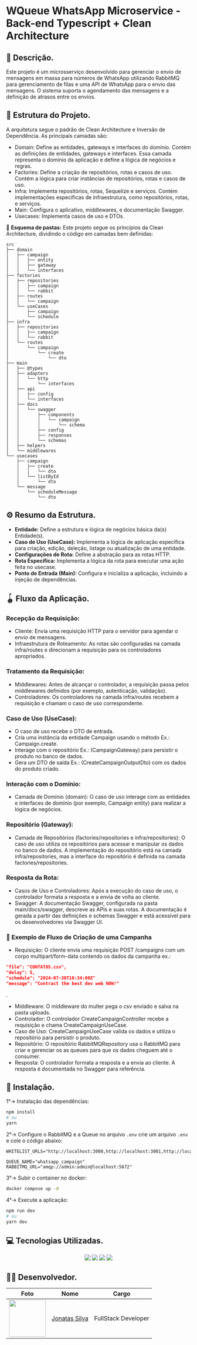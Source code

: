 # WQueue WhatsApp Microservice - Back-end Typescript + Clean Architecture

## 💬 Descrição.

Este projeto é um microsserviço desenvolvido para gerenciar o envio de mensagens em massa para números de WhatsApp utilizando RabbitMQ para gerenciamento de filas e uma API de WhatsApp para o envio das mensagens. O sistema suporta o agendamento das mensagens e a definição de atrasos entre os envios.

## 🚧 Estrutura do Projeto.
A arquitetura segue o padrão de Clean Architecture e Inversão de Dependência. As principais camadas são:
- Domain: Define as entidades, gateways e interfaces do domínio.
Contém as definições de entidades, gateways e interfaces. Essa camada representa o domínio da aplicação e define a lógica de negócios e regras.
- Factories: Define a criação de repositórios, rotas e casos de uso.
Contém a lógica para criar instâncias de repositórios, rotas e casos de uso.
- Infra: Implementa repositórios, rotas, Sequelize e serviços.
Contém implementações específicas de infraestrutura, como repositórios, rotas, e serviços.
- Main: Configura o aplicativo, middlewares, e documentação Swagger.
- Usecases: Implementa casos de uso e DTOs.

📂 **Esquema de pastas:** Este projeto segue os princípios da Clean Architecture, dividindo o código em camadas bem definidas:
```
src
├── domain
│   ├── campaign
│   │   ├── entity
│   │   ├── gateway
│   │   └── interfaces
├── factories
│   ├── repositories
│   │   ├── campaign
│   │   └── rabbit
│   ├── routes
│   │   └── campaign
│   └── useCases
│       ├── campaign
│       └── schedule
├── infra
│   ├── repositories
│   │   ├── campaign
│   │   └── rabbit
│   └── routes
│       └── campaign
│           └── create
│               └── dto
├── main
│   ├── @types
│   ├── adapters
│   │   └── http
│   │       └── interfaces
│   ├── api
│   │   ├── config
│   │   └── interfaces
│   ├── docs
│   │   └── swagger
│   │       ├── components
│   │       │   └── campaign
│   │       │       └── schema
│   │       ├── config
│   │       ├── responses
│   │       └── schemas
│   ├── helpers
│   └── middlewares
└── usecases
    ├── campaign
    │   ├── create
    │   │   └── dto
    │   └── listById
    │       └── dto
    └── message
        └── scheduleMessage
            └── dto
```
## ⚙ Resumo da Estrutura.

- **Entidade:** Define a estrutura e lógica de negócios básica da(s) Entidade(s).
- **Caso de Uso (UseCase):** Implementa a lógica de aplicação específica para criação, edição, deleção, listage ou atualização de uma entidade.
- **Configurações de Rota:** Define a abstração para as rotas HTTP.
- **Rota Específica:** Implementa a lógica da rota para executar uma ação feita no usecase.
- **Ponto de Entrada (Main):** Configura e inicializa a aplicação, incluindo a injeção de dependências.

## 🪀 Fluxo da Aplicação.

### Recepção da Requisição:
- Cliente: Envia uma requisição HTTP para o servidor para agendar o envio de mensagens.
- Infraestrutura de Roteamento: As rotas são configuradas na camada infra/routes e direcionam a requisição para os controladores apropriados.

### Tratamento da Requisição:
- Middlewares: Antes de alcançar o controlador, a requisição passa pelos middlewares definidos (por exemplo, autenticação, validação).
- Controladores: Os controladores na camada infra/routes recebem a requisição e chamam o caso de uso correspondente.

### Caso de Uso (UseCase):
- O caso de uso recebe o DTO de entrada.
- Cria uma instância da entidade Campaign usando o método Ex.: Campaign.create.
- Interage com o repositório Ex.: (CampaignGateway) para persistir o produto no banco de dados.
- Gera um DTO de saída Ex.: (CreateCampaignOutputDto) com os dados do produto criado.

### Interação com o Domínio:
- Camada de Domínio (domain): O caso de uso interage com as entidades e interfaces de domínio (por exemplo, Campaign entity) para realizar a lógica de negócios.

### Repositório (Gateway):
- Camada de Repositórios (factories/repositories e infra/repositories): O caso de uso utiliza os repositórios para acessar e manipular os dados no banco de dados. A implementação do repositório está na camada infra/repositories, mas a interface do repositório é definida na camada factories/repositories.

### Resposta da Rota:
- Casos de Uso e Controladores: Após a execução do caso de uso, o controlador formata a resposta e a envia de volta ao cliente.
- Swagger: A documentação Swagger, configurada na pasta main/docs/swagger, descreve as APIs e suas rotas. A documentação é gerada a partir das definições e schemas Swagger e está acessível para os desenvolvedores via Swagger UI.

### 📱 Exemplo de Fluxo de Criação de uma Campanha
- Requisição: O cliente envia uma requisição POST /campaigns com um corpo multipart/form-data contendo os dados da campanha ex.:
```json
"file": "CONTATOS.csv",
"delay": 5,
"schedule": "2024-07-30T10:34:00Z"
"message": "Contract the best dev web NOW!"
```
.
- Middleware: O middleware do multer pega o csv enviado e salva na pasta uploads.
- Controlador: O controlador CreateCampaignController recebe a requisição e chama CreateCampaignUseCase.
- Caso de Uso: CreateCampaignUseCase valida os dados e utiliza o repositório para persistir o produto.
- Repositório: O repositório RabbitMQRepository usa o RabbitMQ para criar e gerenciar os as queues para que os dados cheguem até o consumer.
- Resposta: O controlador formata a resposta e a envia ao cliente. A resposta é documentada no Swagger para referência.

## 🎯 Instalação.
1°→ Instalação das dependências:
```bash
npm install
# ou
yarn
```
2°→ Configure o RabbitMQ e a Queue no arquivo `.env` crie um arquivo `.env` e cole o código abaixo:
```env
WHITELIST_URLS="http://localhost:3000,http://localhost:3001,http://localhost:8000"

QUEUE_NAME="whatsapp_campaign"
RABBITMQ_URL="amqp://admin:admin@localhost:5672"
```
3°→ Subir o container no docker:
```bash
docker compose up -d
```
4°→ Execute a aplicação:
```bash
npm run dev
# ou
yarn dev

```

## 💻 Tecnologias Utilizadas.

 <div align="center">
  <image src="https://img.shields.io/badge/TypeScript-007ACC?style=for-the-badge&logo=typescript&logoColor=white" />
  <image src="https://img.shields.io/badge/Express%20js-000000?style=for-the-badge&logo=express&logoColor=white" />
  <image src="https://img.shields.io/badge/Swagger-85EA2D?style=for-the-badge&logo=Swagger&logoColor=white" />
  <image src="https://img.shields.io/badge/rabbitmq-%23FF6600.svg?&style=for-the-badge&logo=rabbitmq&logoColor=white" />
</div>

## 👨‍💻 Desenvolvedor.

| Foto                                                                                                                           | Nome                                                 | Cargo               |
| ------------------------------------------------------------------------------------------------------------------------------ | ---------------------------------------------------- | ------------------- |
| <img src="https://avatars.githubusercontent.com/u/100796752?s=400&u=ae99bd456c6b274cd934d85a374a44340140e222&v=4" width="100"> | [Jonatas Silva](https://github.com/JsCodeDevlopment) | FullStack Developer |
